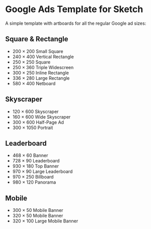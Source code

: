 # Google Ads Template for Sketch

A simple template with artboards for all the regular Google ad sizes:

## Square & Rectangle

- 200 × 200 Small Square
- 240 × 400 Vertical Rectangle
- 250 × 250 Square
- 250 × 360 Triple Widescreen
- 300 × 250 Inline Rectangle
- 336 × 280 Large Rectangle
- 580 × 400 Netboard

## Skyscraper

- 120 × 600 Skyscraper
- 160 × 600 Wide Skyscraper
- 300 × 600 Half-Page Ad
- 300 × 1050 Portrait

## Leaderboard

- 468 × 60 Banner
- 728 × 90 Leaderboard
- 930 × 180 Top Banner
- 970 × 90 Large Leaderboard
- 970 × 250 Billboard
- 980 × 120 Panorama

## Mobile

- 300 × 50 Mobile Banner
- 320 × 50 Mobile Banner
- 320 × 100 Large Mobile Banner
